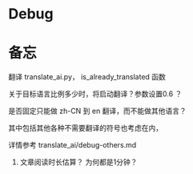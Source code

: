# Debug



# 备忘

翻译 translate_ai.py， is_already_translated 函数

关于目标语言比例多少时，将启动翻译？参数设置0.6 ？

是否固定只能做 zh-CN 到 en 翻译，而不能做其他语言？

其中包括其他各种不需要翻译的符号也考虑在内，

详情参考 translate_ai/debug-others.md 



1. 文章阅读时长估算？
为何都是1分钟？
